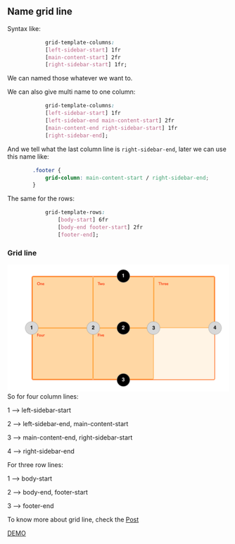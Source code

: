 ## Name grid line

Syntax like:
```css
            grid-template-columns:
            [left-sidebar-start] 1fr
            [main-content-start] 2fr
            [right-sidebar-start] 1fr;
```
We can named those whatever we want to.

We can also give multi name to one column:
```css
            grid-template-columns:
            [left-sidebar-start] 1fr
            [left-sidebar-end main-content-start] 2fr
            [main-content-end right-sidebar-start] 1fr
            [right-sidebar-end];
```
And we tell what the last column line is `right-sidebar-end`, later we can use this name like:
```css
        .footer {
            grid-column: main-content-start / right-sidebar-end;
        }
```

The same for the rows:
```css
            grid-template-rows:
                [body-start] 6fr
                [body-end footer-start] 2fr
                [footer-end];
```

### Grid line
![named grid line](../../images/grid-line.png)
So for four column lines: 

1 --> left-sidebar-start

2 --> left-sidebar-end, main-content-start

3 --> main-content-end, right-sidebar-start

4 --> right-sidebar-end

For three row lines:

1 --> body-start

2 --> body-end, footer-start

3 --> footer-end

To know more about grid line, check the [Post](https://developer.mozilla.org/en-US/docs/Web/CSS/CSS_Grid_Layout/Basic_Concepts_of_Grid_Layout#Grid_Tracks)

[DEMO](https://plnkr.co/edit/VDJMSMC6nQuugPuf31U3)